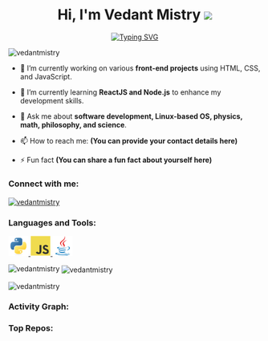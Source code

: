 <h1 align="center">Hi, I'm Vedant Mistry <img src="https://i.giphy.com/media/hvRJCLFzcasrR4ia7z/giphy.webp" width="28"></h1>

<p align="center">
    <a href="https://git.io/typing-svg"><img src="https://readme-typing-svg.demolab.com?font=Fira+Code&duration=2500&pause=1000&background=6DFF2B00&center=true&vCenter=true&width=435&lines=3rd+Year+CSE+Student;Passionate+about+Software+Development;Interest+in+Linux-based+OS, Physics, Math, Philosophy, and Science;Front-End Developer with HTML, CSS, and JavaScript;Learning ReactJS and Node.js" alt="Typing SVG" /></a>
</p>

<p align="left"> <img src="https://komarev.com/ghpvc/?username=vedantmistry&label=Profile%20views&color=0e75b6&style=flat" alt="vedantmistry" /> </p>

- 🔭 I’m currently working on various **front-end projects** using HTML, CSS, and JavaScript.

- 🌱 I’m currently learning **ReactJS and Node.js** to enhance my development skills.

- 💬 Ask me about **software development, Linux-based OS, physics, math, philosophy, and science**.

- 📫 How to reach me: **(You can provide your contact details here)**

- ⚡ Fun fact **(You can share a fun fact about yourself here)**

<h3 align="left">Connect with me:</h3>
<p align="left">
    <a href="https://discord.com/users/vedantmistry" target="blank">
        <img align="center" src="https://raw.githubusercontent.com/rahuldkjain/github-profile-readme-generator/master/src/images/icons/Social/discord.svg" alt="vedantmistry" height="30" width="40" />
    </a>
</p>

<h3 align="left">Languages and Tools:</h3>
<p align="left"> 
    <a href="https://www.python.org" target="_blank" rel="noreferrer"> <img src="https://raw.githubusercontent.com/devicons/devicon/master/icons/python/python-original.svg" alt="python" width="40" height="40"/> </a> 
    <a href="https://developer.mozilla.org/en-US/docs/Web/JavaScript" target="_blank" rel="noreferrer"> <img src="https://raw.githubusercontent.com/devicons/devicon/master/icons/javascript/javascript-original.svg" alt="javascript" width="40" height="40"/> </a> 
    <a href="https://www.java.com" target="_blank" rel="noreferrer"> <img src="https://raw.githubusercontent.com/devicons/devicon/master/icons/java/java-original.svg" alt="java" width="40" height="40"/> </a> 
    <!-- Add more languages and tools as needed -->
</p>


<p><img align="left" src="https://github-readme-stats.vercel.app/api/top-langs?username=vedantmistry&show_icons=true&locale=en&theme=tokyonight" alt="vedantmistry" /></p>

<p>&nbsp;<img align="center" src="https://github-readme-stats.vercel.app/api?username=vedantmistry&show_icons=true&locale=en&theme=tokyonight" alt="vedantmistry" /></p>

<p><img align="center" src="https://github-readme-streak-stats.herokuapp.com/?user=vedantmistry&theme=tokyonight" alt="vedantmistry" /></p>

<h3 align="left">Activity Graph:</h3>

<!-- Add your activity graph here -->

<h3 align="left">Top Repos:</h3>

<!-- Add your top repositories here -->

